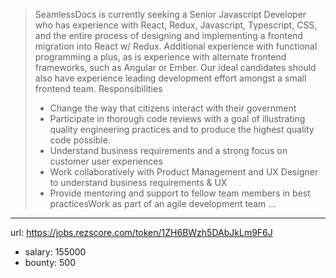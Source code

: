 >SeamlessDocs is currently seeking a Senior Javascript Developer who has experience with React, Redux, Javascript, Typescript, CSS, and the entire process of designing and implementing a frontend migration into React w/ Redux. Additional experience with functional programming a plus, as is experience with alternate frontend frameworks, such as Angular or Ember. Our ideal candidates should also have experience leading development effort amongst a small frontend team. 
>Responsibilities
> * Change the way that citizens interact with their government
> * Participate in thorough code reviews with a goal of illustrating quality engineering practices and to produce the highest quality code possible.
> * Understand business requirements and a strong focus on customer user experiences
> * Work collaboratively with Product Management and UX Designer to understand business requirements & UX
> * Provide mentoring and support to fellow team members in best practicesWork as part of an agile development team
> ...
------
url: https://jobs.rezscore.com/token/1ZH6BWzh5DAbJkLm9F6J
- salary: 155000
- bounty: 500
